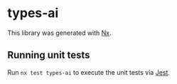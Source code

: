 # types-ai

This library was generated with [Nx](https://nx.dev).

## Running unit tests

Run `nx test types-ai` to execute the unit tests via [Jest](https://jestjs.io).
